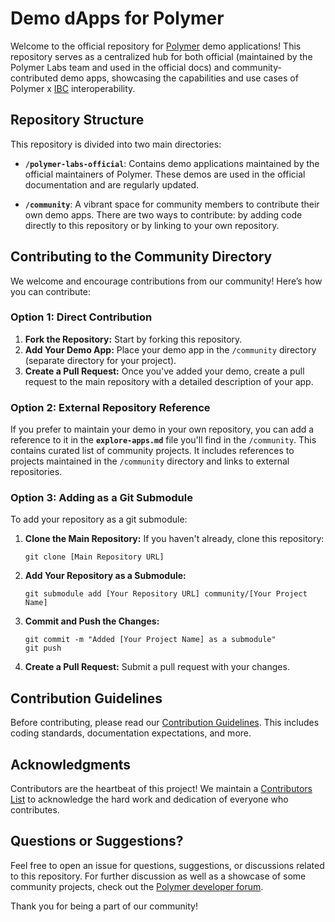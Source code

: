 # Demo dApps for Polymer

Welcome to the official repository for [Polymer](https://polymerlabs.org) demo applications! This repository serves as a centralized hub for both official (maintained by the Polymer Labs team and used in the official docs) and community-contributed demo apps, showcasing the capabilities and use cases of Polymer x [IBC](https://ibcprotocol.dev) interoperability.

## Repository Structure

This repository is divided into two main directories:

- **`/polymer-labs-official`**: Contains demo applications maintained by the official maintainers of Polymer. These demos are used in the official documentation and are regularly updated.

- **`/community`**: A vibrant space for community members to contribute their own demo apps. There are two ways to contribute: by adding code directly to this repository or by linking to your own repository.

## Contributing to the Community Directory

We welcome and encourage contributions from our community! Here’s how you can contribute:

### Option 1: Direct Contribution

1. **Fork the Repository:** Start by forking this repository.
2. **Add Your Demo App:** Place your demo app in the `/community` directory (separate directory for your project).
3. **Create a Pull Request:** Once you've added your demo, create a pull request to the main repository with a detailed description of your app.

### Option 2: External Repository Reference

If you prefer to maintain your demo in your own repository, you can add a reference to it in the **`explore-apps.md`** file you'll find in the `/community`. This contains curated list of community projects. It includes references to projects maintained in the `/community` directory and links to external repositories.

### Option 3: Adding as a Git Submodule

To add your repository as a git submodule:

1. **Clone the Main Repository:** If you haven't already, clone this repository:
   ```
   git clone [Main Repository URL]
   ```
2. **Add Your Repository as a Submodule:**
   ```
   git submodule add [Your Repository URL] community/[Your Project Name]
   ```
3. **Commit and Push the Changes:**
   ```
   git commit -m "Added [Your Project Name] as a submodule"
   git push
   ```
4. **Create a Pull Request:** Submit a pull request with your changes.

## Contribution Guidelines

Before contributing, please read our [Contribution Guidelines](LINK_TO_GUIDELINES). This includes coding standards, documentation expectations, and more.

## Acknowledgments

Contributors are the heartbeat of this project! We maintain a [Contributors List](LINK_TO_CONTRIBUTORS_FILE) to acknowledge the hard work and dedication of everyone who contributes.

## Questions or Suggestions?

Feel free to open an issue for questions, suggestions, or discussions related to this repository. For further discussion as well as a showcase of some community projects, check out the [Polymer developer forum](https://forum.polymerlabs.org).

Thank you for being a part of our community!

